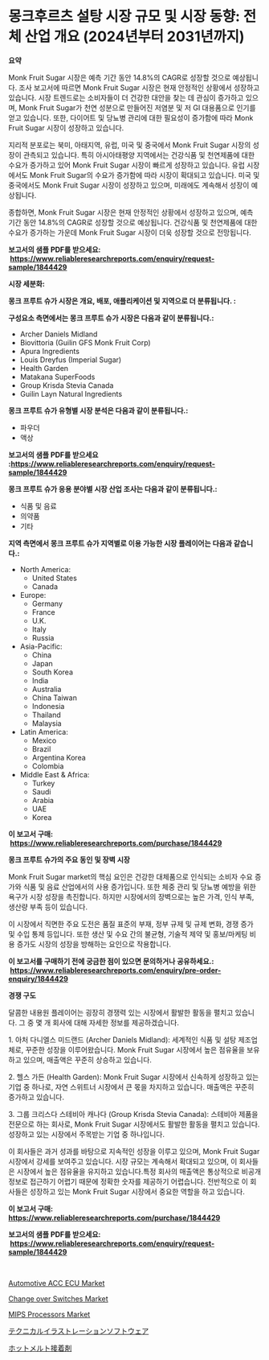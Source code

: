 <p><h1>몽크후르츠 설탕 시장 규모 및 시장 동향: 전체 산업 개요 (2024년부터 2031년까지)</h1></p><p><strong>요약</strong></p>
<p><p>Monk Fruit Sugar 시장은 예측 기간 동안 14.8%의 CAGR로 성장할 것으로 예상됩니다. 조사 보고서에 따르면 Monk Fruit Sugar 시장은 현재 안정적인 상황에서 성장하고 있습니다. 시장 트렌드로는 소비자들이 더 건강한 대안을 찾는 데 관심이 증가하고 있으며, Monk Fruit Sugar가 천연 성분으로 만들어진 저염분 및 저 GI 대용품으로 인기를 얻고 있습니다. 또한, 다이어트 및 당뇨병 관리에 대한 필요성이 증가함에 따라 Monk Fruit Sugar 시장이 성장하고 있습니다.</p><p>지리적 분포로는 북미, 아태지역, 유럽, 미국 및 중국에서 Monk Fruit Sugar 시장의 성장이 관측되고 있습니다. 특히 아시아태평양 지역에서는 건강식품 및 천연제품에 대한 수요가 증가하고 있어 Monk Fruit Sugar 시장이 빠르게 성장하고 있습니다. 유럽 시장에서도 Monk Fruit Sugar의 수요가 증가함에 따라 시장이 확대되고 있습니다. 미국 및 중국에서도 Monk Fruit Sugar 시장이 성장하고 있으며, 미래에도 계속해서 성장이 예상됩니다.</p><p>종합하면, Monk Fruit Sugar 시장은 현재 안정적인 상황에서 성장하고 있으며, 예측 기간 동안 14.8%의 CAGR로 성장할 것으로 예상됩니다. 건강식품 및 천연제품에 대한 수요가 증가하는 가운데 Monk Fruit Sugar 시장이 더욱 성장할 것으로 전망됩니다.</p></p>
<p><strong>보고서의 샘플 PDF를 받으세요: &nbsp;<a href="https://www.reliableresearchreports.com/enquiry/request-sample/1844429">https://www.reliableresearchreports.com/enquiry/request-sample/1844429</a></strong></p>
<p><strong>시장 세분화:</strong></p>
<p><strong> 몽크 프루트 슈가 시장은 개요, 배포, 애플리케이션 및 지역으로 더 분류됩니다. :</strong></p>
<p><strong>구성요소 측면에서는 몽크 프루트 슈가 시장은 다음과 같이 분류됩니다.:</strong></p>
<p><ul><li>Archer Daniels Midland</li><li>Biovittoria (Guilin GFS Monk Fruit Corp)</li><li>Apura Ingredients</li><li>Louis Dreyfus (Imperial Sugar)</li><li>Health Garden</li><li>Matakana SuperFoods</li><li>Group Krisda Stevia Canada</li><li>Guilin Layn Natural Ingredients</li></ul></p>
<p><strong> 몽크 프루트 슈가 유형별 시장 분석은 다음과 같이 분류됩니다.:</strong></p>
<p><ul><li>파우더</li><li>액상</li></ul></p>
<p><strong>보고서의 샘플 PDF를 받으세요 :<a href="https://www.reliableresearchreports.com/enquiry/request-sample/1844429">https://www.reliableresearchreports.com/enquiry/request-sample/1844429</a></strong></p>
<p><strong> 몽크 프루트 슈가 응용 분야별 시장 산업 조사는 다음과 같이 분류됩니다.:</strong></p>
<p><ul><li>식품 및 음료</li><li>의약품</li><li>기타</li></ul></p>
<p><strong>지역 측면에서 몽크 프루트 슈가 지역별로 이용 가능한 시장 플레이어는 다음과 같습니다.:</strong></p>
<p><ul>
    <li>
        North America:
        <ul>
            <li>United States</li>
            <li>Canada</li>
        </ul>
    </li>
    <li>
        Europe:
        <ul>
            <li>Germany</li>
            <li>France</li>
            <li>U.K.</li>
            <li>Italy</li>
            <li>Russia</li>
        </ul>
    </li>
    <li>
        Asia-Pacific:
        <ul>
            <li>China</li>
            <li>Japan</li>
            <li>South Korea</li>
            <li>India</li>
            <li>Australia</li>
            <li>China Taiwan</li>
            <li>Indonesia</li>
            <li>Thailand</li>
            <li>Malaysia</li>
        </ul>
    </li>
    <li>
        Latin America:
        <ul>
            <li>Mexico</li>
            <li>Brazil</li>
            <li>Argentina Korea</li>
            <li>Colombia</li>
        </ul>
    </li>
    <li>
        Middle East & Africa:
        <ul>
            <li>Turkey</li>
            <li>Saudi</li>
            <li>Arabia</li>
            <li>UAE</li>
            <li>Korea</li>
        </ul>
    </li>
    </ul></p>
<p><strong>이 보고서 구매: &nbsp;<a href="https://www.reliableresearchreports.com/purchase/1844429">https://www.reliableresearchreports.com/purchase/1844429</a></strong></p>
<p><strong>몽크 프루트 슈가의 주요 동인 및 장벽 시장</strong></p>
<p><p>Monk Fruit Sugar market의 핵심 요인은 건강한 대체품으로 인식되는 소비자 수요 증가와 식품 및 음료 산업에서의 사용 증가입니다. 또한 체중 관리 및 당뇨병 예방을 위한 욕구가 시장 성장을 촉진합니다. 하지만 시장에서의 장벽으로는 높은 가격, 인식 부족, 생산량 부족 등이 있습니다.</p><p>이 시장에서 직면한 주요 도전은 품질 표준의 부재, 정부 규제 및 규제 변화, 경쟁 증가 및 수입 통제 등입니다. 또한 생산 및 수요 간의 불균형, 기술적 제약 및 홍보/마케팅 비용 증가도 시장의 성장을 방해하는 요인으로 작용합니다.</p></p>
<p><strong>이 보고서를 구매하기 전에 궁금한 점이 있으면 문의하거나 공유하세요.: &nbsp;<a href="https://www.reliableresearchreports.com/enquiry/pre-order-enquiry/1844429">https://www.reliableresearchreports.com/enquiry/pre-order-enquiry/1844429</a></strong></p>
<p><strong>경쟁 구도</strong></p>
<p><p>달콤한 내용원 플레이어는 굉장히 경쟁력 있는 시장에서 활발한 활동을 펼치고 있습니다. 그 중 몇 개 회사에 대해 자세한 정보를 제공하겠습니다.</p><p>1. 아처 다니엘스 미드랜드 (Archer Daniels Midland): 세계적인 식품 및 설탕 제조업체로, 꾸준한 성장을 이루어왔습니다. Monk Fruit Sugar 시장에서 높은 점유율을 보유하고 있으며, 매출액은 꾸준히 상승하고 있습니다.</p><p>2. 헬스 가든 (Health Garden): Monk Fruit Sugar 시장에서 신속하게 성장하고 있는 기업 중 하나로, 자연 스위트너 시장에서 큰 몫을 차지하고 있습니다. 매출액은 꾸준히 증가하고 있습니다.</p><p>3. 그룹 크리스다 스테비아 캐나다 (Group Krisda Stevia Canada): 스테비아 제품을 전문으로 하는 회사로, Monk Fruit Sugar 시장에서도 활발한 활동을 펼치고 있습니다. 성장하고 있는 시장에서 주목받는 기업 중 하나입니다.</p><p>이 회사들은 과거 성과를 바탕으로 지속적인 성장을 이루고 있으며, Monk Fruit Sugar 시장에서 강세를 보여주고 있습니다. 시장 규모는 계속해서 확대되고 있으며, 이 회사들은 시장에서 높은 점유율을 유지하고 있습니다.특정 회사의 매출액은 통상적으로 비공개 정보로 접근하기 어렵기 때문에 정확한 숫자를 제공하기 어렵습니다. 전반적으로 이 회사들은 성장하고 있는 Monk Fruit Sugar 시장에서 중요한 역할을 하고 있습니다.</p></p>
<p><strong>이 보고서 구매: &nbsp; <a href="https://www.reliableresearchreports.com/purchase/1844429">https://www.reliableresearchreports.com/purchase/1844429</a></strong></p>
<p><strong>보고서의 샘플 PDF를 받으세요: &nbsp;<a href="https://www.reliableresearchreports.com/enquiry/request-sample/1844429">https://www.reliableresearchreports.com/enquiry/request-sample/1844429</a></strong><strong></strong></p>
<p>&nbsp;</p>
<p><p><a href="https://issuu.com/reportprime-2/docs/automotive-acc-ecu-market-size-2030.pptx">Automotive ACC ECU Market</a></p><p><a href="https://view.publitas.com/reportprime-1/global-change-over-switches-market-by-types-applications-and-major-players-with-regional-growth-rate-analysis-and-development-situation-from-2024-to-2031/">Change over Switches Market</a></p><p><a href="https://github.com/jhcraigie/Market-Research-Report-List-2/blob/main/mips-processors-market.md">MIPS Processors Market</a></p><p><a href="https://github.com/adcxff01450218/Market-Research-Report-List-1/blob/main/2825998185626.md">テクニカルイラストレーションソフトウェア</a></p><p><a href="https://medium.com/@nigelmills12/%E3%83%9B%E3%83%83%E3%83%88%E3%83%A1%E3%83%AB%E3%83%88%E6%8E%A5%E7%9D%80%E5%89%A4%E5%B8%82%E5%A0%B4%E3%81%AE%E3%83%88%E3%83%AC%E3%83%B3%E3%83%89%E3%81%A8%E5%B8%82%E5%A0%B4%E5%88%86%E6%9E%90%E3%81%AF-2024%E5%B9%B4%E3%81%8B%E3%82%892031%E5%B9%B4%E3%81%BE%E3%81%A7%E3%81%AE%E6%9C%9F%E9%96%93%E3%81%AB%E4%BA%88%E6%B8%AC%E3%81%95%E3%82%8C%E3%81%A6%E3%81%84%E3%81%BE%E3%81%99-6d5a0daf9bdf">ホットメルト接着剤</a></p></p>